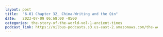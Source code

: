 ```yaml
---
layout: post
title:  "6-01 Chapter 32_ China-Writing and the Qin"
date:   2023-07-09 06:68:00 -0500
categories: the-story-of-the-world-vol-1-ancient-times
podcast_link: https://nilbus-podcasts.s3.us-east-2.amazonaws.com/the-well-trained-mind/The%20Story%20of%20the%20World%20Vol.%201%20Ancient%20Times/6-01%20Chapter%2032_%20China-Writing%20and%20the%20Qin.mp3
---
```


